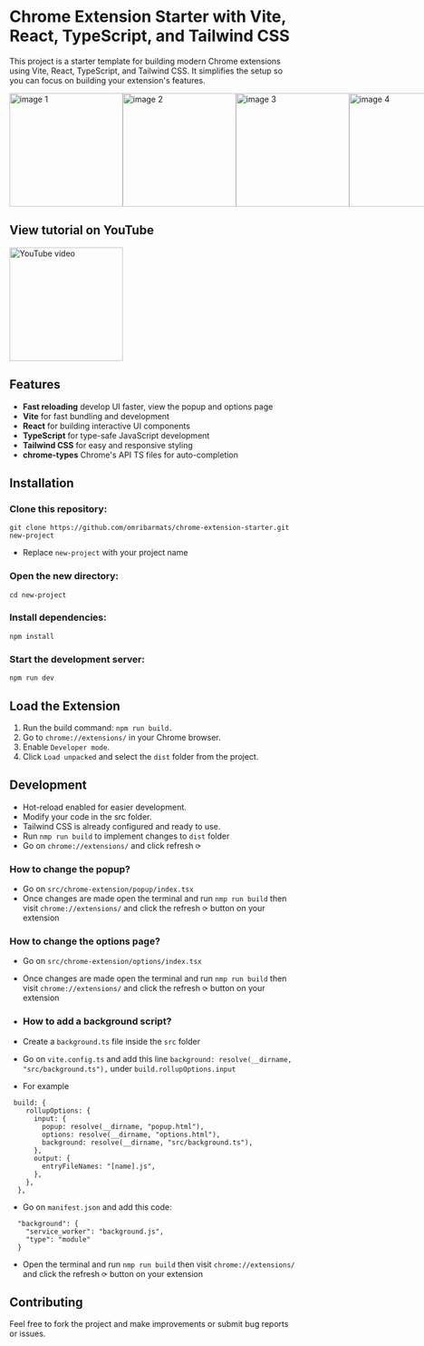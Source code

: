 # Chrome Extension Starter with Vite, React, TypeScript, and Tailwind CSS
This project is a starter template for building modern Chrome extensions using Vite, React, TypeScript, and Tailwind CSS. It simplifies the setup so you can focus on building your extension's features.

<div style="display: flex; justify-content: space-around">
  <img src="https://github.com/user-attachments/assets/b2267b19-1618-4797-8e0e-a241697b92cf" alt="image 1" width="200"/>
  <img src="https://github.com/user-attachments/assets/eb6304c9-afd7-4bfc-b9ce-8099531a66d9" alt="image 2" width="200"/>
  <img src="https://github.com/user-attachments/assets/7808d29d-d1ca-4287-b82b-183ad7b6510a" alt="image 3" width="200"/>
  <img src="https://github.com/user-attachments/assets/c2f328e2-f7d6-4e6d-a3ec-8e750625e0f8" alt="image 4" width="200"/>
</div>

## View tutorial on YouTube
 <a href="https://www.youtube.com/watch?v=jwDErziR1nE">
    <img src="http://i.ytimg.com/vi/jwDErziR1nE/hqdefault.jpg" alt="YouTube video" width="200"/>
  </a>

## Features
- **Fast reloading** develop UI faster, view the popup and options page
- **Vite** for fast bundling and development
- **React** for building interactive UI components
- **TypeScript** for type-safe JavaScript development
- **Tailwind CSS** for easy and responsive styling
- **chrome-types** Chrome's API TS files for auto-completion 

## Installation

### Clone this repository:
```
git clone https://github.com/omribarmats/chrome-extension-starter.git new-project
```
* Replace `new-project` with your project name

### Open the new directory:
```
cd new-project
```
### Install dependencies:
```
npm install
```
### Start the development server:
```
npm run dev
```
## Load the Extension

1. Run the build command: `npm run build.`
2. Go to `chrome://extensions/` in your Chrome browser.
3. Enable `Developer mode`.
4. Click `Load unpacked` and select the `dist` folder from the project.

## Development
- Hot-reload enabled for easier development.
- Modify your code in the src folder.
- Tailwind CSS is already configured and ready to use.
- Run `nmp run build` to implement changes to `dist` folder
- Go on `chrome://extensions/` and click refresh `⟳`

### How to change the popup? 
- Go on `src/chrome-extension/popup/index.tsx`
- Once changes are made open the terminal and run `nmp run build` then visit `chrome://extensions/` and click the refresh `⟳` button on your extension

### How to change the options page? 
- Go on `src/chrome-extension/options/index.tsx`
- Once changes are made open the terminal and run `nmp run build` then visit `chrome://extensions/` and click the refresh `⟳` button on your extension

- ### How to add a background script? 
- Create a `background.ts` file inside the `src` folder
- Go on `vite.config.ts` and add this line `background: resolve(__dirname, "src/background.ts"),` under `build.rollupOptions.input`
- For example 
```
 build: {
    rollupOptions: {
      input: {
        popup: resolve(__dirname, "popup.html"),
        options: resolve(__dirname, "options.html"),
        background: resolve(__dirname, "src/background.ts"),
      },
      output: {
        entryFileNames: "[name].js",
      },
    },
  },
```
- Go on `manifest.json` and add this code:
```
  "background": {
    "service_worker": "background.js",
    "type": "module"
  }
``` 
- Open the terminal and run `nmp run build` then visit `chrome://extensions/` and click the refresh `⟳` button on your extension

## Contributing
Feel free to fork the project and make improvements or submit bug reports or issues.
